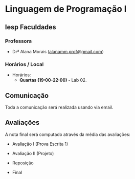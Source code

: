 # Linguagem de Programação I

## Iesp Faculdades

### Professora

* Drª Alana Morais ([alanamm.prof@gmail.com](mailto:alanamm.prof@gmail.com))

### Horários / Local

* Horários:
  - **Quartas (19:00-22:00)** - Lab 02.

## Comunicação

Toda a comunicação será realizada usando via email.

## Avaliações

A nota final será computado através da média das avaliações:

* Avaliação I (Prova Escrita 1)
* Avaliação II (Projeto)

* Reposição
* Final
